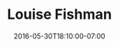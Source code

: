 ---
title: "Louise Fishman"
description: "A new website for Louise Fishman, a prominent abstract artist."
date: "2016-05-30T18:10:00-07:00"
website: "http://louisefishman.com/"
featured: false
gallery: 
- 
  url: "/assets/images/louisefishman.png"
  caption: " "
tags: "art"
---